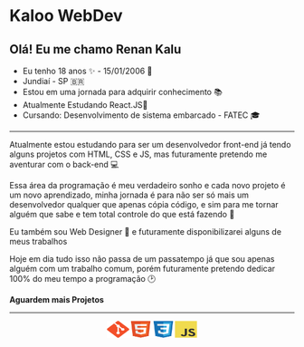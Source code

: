 <h1>Kaloo WebDev</h1>

<h2>Olá! Eu me chamo Renan Kalu</h2>

<ul>
<li> Eu tenho 18 anos ✨ - 15/01/2006 🎉</li>
<li> Jundiaí - SP 🇧🇷 </li>
<li> Estou em uma jornada para adquirir conhecimento 📚 </li>
<li> Atualmente Estudando React.JS🌱</li>
 <li>Cursando: Desenvolvimento de sistema embarcado - FATEC 🎓</li>
</ul>

<hr>

 Atualmente estou estudando para ser um desenvolvedor front-end já tendo alguns projetos com HTML, CSS e JS, mas futuramente pretendo me aventurar com o back-end 💻

 Essa área da programação é meu verdadeiro sonho e cada novo projeto é um novo aprendizado, minha jornada é para não ser só mais um desenvolvedor qualquer que apenas cópia código, e sim para me tornar alguém que sabe e tem total controle do que está fazendo 🌱

 Eu também sou Web Designer 🎨 e futuramente disponibilizarei alguns de meus trabalhos

 Hoje em dia tudo isso não passa de um passatempo já que sou apenas alguém com um trabalho comum, porém futuramente pretendo dedicar 100% do meu tempo a programação 🕑

<strong>Aguardem mais Projetos</strong>

<hr>
  
 <div style="display: flex; margin: auto; align-items: center; justify-content: center"><br>
     <img align="center" alt="Axolote-JS" height="30" width="40" src="https://raw.githubusercontent.com/devicons/devicon/master/icons/git/git-original.svg">
     <img align="center" alt="Axolote-HTML" height="30" width="40" src="https://raw.githubusercontent.com/devicons/devicon/master/icons/html5/html5-original.svg">
  <img align="center" alt="Axolote-CSS" height="30" width="40" src="https://raw.githubusercontent.com/devicons/devicon/master/icons/css3/css3-original.svg">
   <img align="center" alt="Axolote-JS" height="30" width="40" src="https://raw.githubusercontent.com/devicons/devicon/master/icons/javascript/javascript-original.svg">
</div>
  
  ##

<!--
**AxoloteDev/AxoloteDev** is a ✨ _special_ ✨ repository because its `README.md` (this file) appears on your GitHub profile.

Here are some ideas to get you started:

- 🔭 I’m currently working on ...
- 🌱 I’m currently learning ...
- 👯 I’m looking to collaborate on ...
- 🤔 I’m looking for help with ...
- 💬 Ask me about ...
